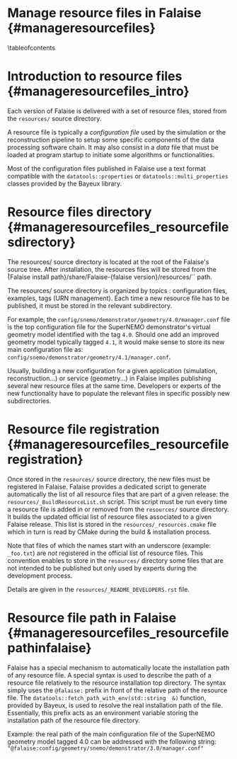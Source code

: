 Manage resource files in Falaise   {#manageresourcefiles}
=================================

\tableofcontents

Introduction to resource files {#manageresourcefiles_intro}
==============================

Each version  of Falaise is  delivered with  a set of  resource files,
stored from the `resources/` source directory.

A  resource file  is  typically  a *configuration  file*  used by  the
simulation  or  the reconstruction  pipeline  to  setup some  specific
components of the data processing  software chain. It may also consist
in a  *data* file that must  be loaded at program  startup to initiate
some algorithms or functionalities.

Most of the configuration files published in Falaise use a text format
compatible       with      the       ``datatools::properties``      or
``datatools::multi_properties``   classes  provided   by  the   Bayeux
library.

Resource files directory {#manageresourcefiles_resourcefilesdirectory}
========================

The  resources/ source  directory  is  located at  the  root of  the
Falaise's source  tree.  After installation, the  resources files will
be  stored  from  the  ̀̀{Falaise  install  path}/share/Falaise-{falaise
version}/resources/`` path.

The   resources/  source   directory  is   organized  by   topics  :
configuration files, examples, tags (URN  management). Each time a new
resource file has  to be published, it must be  stored in the relevant
subdirectory.

For                            example,                            the
``config/snemo/demonstrator/geometry/4.0/manager.conf``  file  is  the
top  configuration  file  for  the  SuperNEMO  demonstrator's  virtual
geometry model  identified with  the tag ``4.0``.   Should one  add an
improved geometry model typically tagged  ``4.1``, it would make sense
to     store    its     new     main     configuration    file     as:
``config/snemo/demonstrator/geometry/4.1/manager.conf``.

Usually,  building  a  new   configuration  for  a  given  application
(simulation, reconstruction...)  or  service (geometry...)  in Falaise
implies  publishing  several new  resource  files  at the  same  time.
Developers or  experts of the  new functionality have to  populate the
relevant files  in specific possibly new  subdirectories.

Resource file registration {#manageresourcefiles_resourcefileregistration}
==========================


Once stored in  the `resources/` source directory, the  new files must
be  registered in  Falaise.  Falaise  provides a  dedicated script  to
generate automatically the list of all resource files that are part of
a given  release: the `resources/_BuildResourceList.sh`  script.  This
script must be run  every time a resource file is  added in or removed
from  the  `resources/`  source  directory.   It  builds  the  updated
official list of resource files associated to a given Falaise release.
This list is stored in  the `resources/_resources.cmake` file which in
turn is read by CMake during the build & installation process.

Note that files of which the  names start with an underscore (example:
``_foo.txt``) are  *not* registered in  the official list  of resource
files.   This  convention  enables  to  store  in  the  ``resources/``
directory some  files that are not  intended to be published  but only
used by experts during the development process.

Details are given in the `resources/_README_DEVELOPERS.rst` file.

Resource file path in Falaise {#manageresourcefiles_resourcefilepathinfalaise}
=============================

Falaise  has   a  special   mechanism  to  automatically   locate  the
installation path of  any resource file.  A special syntax  is used to
describe  the path  of  a  resource file  relatively  to the  resource
installation top  directory. The syntax simply  uses the ``@falaise:``
prefix  in front  of  the relative  path of  the  resource file.   The
``datatools::fetch_path_with_env(std::string  &)`` function,  provided
by Bayeux, is used to resolve  the real installation path of the file.
Essentially, this prefix  acts as an environment  variable storing the
installation path of the resource file directory.

Example: the real path of the main configuration file of the SuperNEMO geometry model
tagged 4.0 can be addressed with the following string:
``"@falaise:config/geometry/snemo/demonstrator/3.0/manager.conf"``
